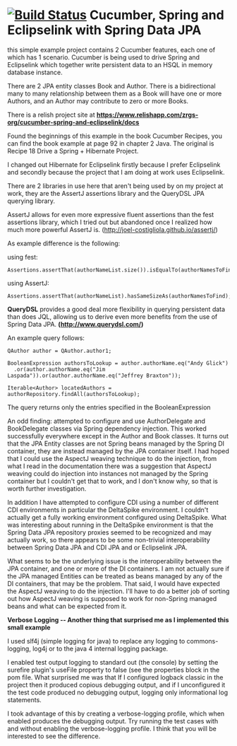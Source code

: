 [![Build Status](https://travis-ci.org/andyglick/cucumber-spring-eclipselink.png)](https://travis-ci.org/andyglick/cucumber-spring-eclipselink)
Cucumber, Spring and Eclipselink with Spring Data JPA
====================================================

this simple example project contains 2 Cucumber features, each one of which has 1 scenario. Cucumber is being used 
to drive Spring and Eclipselink which together write persistent data to an HSQL in memory database instance.

There are 2 JPA entity classes Book and Author. There is a bidirectional many to many relationship between them
as a Book will have one or more Authors, and an Author may contribute to zero or more Books.

There is a relish project site at **https://www.relishapp.com/zrgs-org/cucumber-spring-and-eclipselink/docs**

Found the beginnings of this example in the book Cucumber Recipes, you can find the book example at page 92 in 
chapter 2 Java. The original is Recipe 18 Drive a Spring + Hibernate Project.

I changed out Hibernate for Eclipselink firstly because I prefer Eclipselink and secondly because the project that I 
am doing at work uses Eclipselink. 

There are 2 libraries in use here that aren't being used by on my project at work, they are the AssertJ assertions 
library and the QueryDSL JPA querying library.

AssertJ allows for even more expressive fluent assertions than the fest assertions library,
which I tried out but abandoned once I realized how much more powerful AssertJ is.
(http://joel-costigliola.github.io/assertj/)

As example difference is the following:

using fest:

    Assertions.assertThat(authorNameList.size()).isEqualTo(authorNamesToFind.size());

using AssertJ:

    Assertions.assertThat(authorNameList).hasSameSizeAs(authorNamesToFind);


**QueryDSL** provides a good deal more flexibility in querying persistent data than does JQL, allowing us to derive 
even more benefits from the use of Spring Data JPA. **(http://www.querydsl.com/)**

An example query follows:

    QAuthor author = QAuthor.author1;

    BooleanExpression authorsToLookup = author.authorName.eq("Andy Glick")
      .or(author.authorName.eq("Jim Laspada")).or(author.authorName.eq("Jeffrey Braxton"));

    Iterable<Author> locatedAuthors = authorRepository.findAll(authorsToLookup);

The query returns only the entries specified in the BooleanExpression

An odd finding: attempted to configure and use AuthorDelegate and BookDelegate classes via Spring dependency injection.
This worked successfully everywhere except in the Author and Book classes. It turns out that the JPA Entity classes 
are not Spring beans managed by the Spring DI container, they are instead managed by the JPA container itself. I had 
hoped that I could use the AspectJ weaving technique to do the injection, from what I read in the documentation there
was a suggestion that AspectJ weaving could do injection into instances not managed by the Spring container but I 
couldn't get that to work, and I don't know why, so that is worth further investigation.

In addition I have attempted to configure CDI using a number of different CDI environments in particular the 
DeltaSpike environment. I couldn't actually get a fully working environment configured using DeltaSpike. What was 
interesting about running in the DeltaSpike environment is that the Spring Data JPA repository proxies seemed to be 
recognized and may actually work, so there appears to be some non-trivial interoperability between Spring Data JPA 
and CDI JPA and or Eclipselink JPA.

What seems to be the underlying issue is the interoperability between the JPA container, and one or more of the DI 
containers. I am not actually sure if the JPA managed Entities can be treated as beans managed by any of the DI 
containers, that may be the problem. That said, I would have expected the AspectJ weaving to do the injection. I'll 
have to do a better job of sorting out how AspectJ weaving is supposed to work for non-Spring managed beans and what 
can be expected from it. 

**Verbose Logging -- Another thing that surprised me as I implemented this small example**

I used slf4j (simple logging for java) to replace any logging to commons-logging, 
log4j or to the java 4 internal logging package.

I enabled test output logging to standard out (the console) by setting the surefire plugin's useFile property to 
false (see the properties block in the pom file. What surprised me was that If I configured logback classic in the 
project then it produced copious debugging output, and if I unconfigured it the test code produced no debugging 
output, logging only informational log statements.
  
I took advantage of this by creating a verbose-logging profile, which when enabled produces the debugging output. Try
running the test cases with and without enabling the verbose-logging profile. I think that you will be interested to 
see the difference. 


